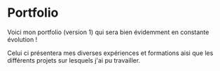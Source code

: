 # Portfolio

Voici mon portfolio (version 1) qui sera bien évidemment en constante évolution !

Celui ci présentera mes diverses expériences et formations aisi que les différents projets sur lesquels j'ai pu travailler.
